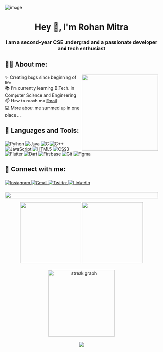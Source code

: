 ![image](https://repository-images.githubusercontent.com/588181932/e36ec678-7984-4cdd-8e4c-a3932772ff8e)


<h1 align="center">Hey 👋, I'm Rohan Mitra</h1>

###

<h3 align="center">I am a second-year CSE undergrad and a passionate developer and tech enthusiast</h3>

###

<h2 align="left">🙋‍♂️ About me:</h2>

###

<img align="right" height="250" src="https://github.com/Rohan-450/Rohan-450/assets/124903208/e27585f4-5753-4838-bb00-f50cc0c92071"  />
<p align="left">✨ Creating bugs since beginning of life<br>📚 I'm currently learning B.Tech. in Computer Science and Engineering<br>📫 How to reach me <a href="rohanmitra450@gmail.com">Email</a><br>💻 More about me summed up in one place ...</p>


###

<h2 align="left">🚀 Languages and Tools:</h2>

###

![Python](https://img.shields.io/badge/python-3670A0?style=for-the-badge&logo=python&logoColor=ffdd54)
![Java](https://img.shields.io/badge/java-%23ED8B00.svg?style=for-the-badge&logo=openjdk&logoColor=white)
![C](https://img.shields.io/badge/c-%2300599C.svg?style=for-the-badge&logo=c&logoColor=white)
![C++](https://img.shields.io/badge/c++-%2300599C.svg?style=for-the-badge&logo=c%2B%2B&logoColor=white)
![JavaScript](https://img.shields.io/badge/javascript-%23323330.svg?style=for-the-badge&logo=javascript&logoColor=%23F7DF1E)
![HTML5](https://img.shields.io/badge/html5-%23E34F26.svg?style=for-the-badge&logo=html5&logoColor=white)
![CSS3](https://img.shields.io/badge/css3-%231572B6.svg?style=for-the-badge&logo=css3&logoColor=white)
![Flutter](https://img.shields.io/badge/Flutter-%2302569B.svg?style=for-the-badge&logo=Flutter&logoColor=white)
![Dart](https://img.shields.io/badge/dart-%230175C2.svg?style=for-the-badge&logo=dart&logoColor=white)
![Firebase](https://img.shields.io/badge/firebase-%23039BE5.svg?style=for-the-badge&logo=firebase)
![Git](https://img.shields.io/badge/git-%23F05033.svg?style=for-the-badge&logo=git&logoColor=white)
![Figma](https://img.shields.io/badge/figma-%23F24E1E.svg?style=for-the-badge&logo=figma&logoColor=white) 

###

<h2 align="left">💬 Connect with me:</h2>

###

<a href="https://www.instagram.com/_rohan._.mitra_/"> 
    <img src="https://img.shields.io/badge/Instagram-E4405F?style=for-the-badge&logo=instagram&logoColor=white" title="Instagram"  alt="Instagram"/>
</a>
<a href="rohanmitra450@gmail.com"> 
    <img src="https://img.shields.io/badge/Gmail-D14836?style=for-the-badge&logo=gmail&logoColor=white" title="Gmail"  alt="Gmail"/>
</a>
<a href="https://twitter.com/rohanmitra450"> 
    <img src="https://img.shields.io/badge/Twitter-1DA1F2?style=for-the-badge&logo=twitter&logoColor=white" title="Twitter"  alt="Twitter"/>
</a>
<a  href="https://www.linkedin.com/in/rohan-mitra-63b7a1245/">
    <img src="https://img.shields.io/badge/LinkedIn-0077B5?style=for-the-badge&logo=linkedin&logoColor=white" title="LinkedIn"  alt="LinkedIn"/>
</a>

###

<!--📏LINE-->
<p align="center">
<img src="https://i.imgur.com/dBaSKWF.gif" height="20" width="100%">

<br clear="both">


<div align="center">
  <img height=200 align="center" src="https://github-readme-stats.vercel.app/api?username=Rohan-450&show_icons=true&rank_icon=github&theme=midnight-purple&card_width=320" />
  <img height=200 align="center" src="https://github-readme-stats.vercel.app/api/top-langs?username=Rohan-450&layout=compact&show_icons=true&theme=midnight-purple&langs_count=8&card_width=320&locale=en" />
</div>

###

 <div align="center">
  <img src="https://streak-stats.demolab.com?user=Rohan-450&locale=en&mode=daily&theme=midnight-purple&hide_border=false&border_radius=5&order=3" height="220" alt="streak graph" /><br>
   <br>
   <img src="https://visitcount.itsvg.in/api?id=Rohan-450&icon=8&color=12" align="center">
</div>


###


<!---
- 👋 Hi, I’m @Rohan-450
- 👀 I’m interested in ...
- 🌱 I’m currently learning ...
- 💞️ I’m looking to collaborate on ...
- 📫 How to reach me ...
 <img src="https://streak-stats.demolab.com?user=Rohan-450&locale=en&mode=daily&theme=dark&hide_border=false&border_radius=5&order=3" height="220" alt="streak graph"  />
  <img src="https://github-readme-stats.vercel.app/api?username=Rohan-450&hide_title=false&hide_rank=false&show_icons=true&include_all_commits=true&count_private=true&disable_animations=false&theme=dracula&locale=en&hide_border=true&order=1" height="157" alt="stats graph"  />
Rohan-450/Rohan-450 is a ✨ special ✨ repository because its `README.md` (this file) appears on your GitHub profile.
You can click the Preview link to take a look at your changes.

  <img height=200  src="https://github-readme-stats.vercel.app/api?username=Rohan-450&show_icons=true&rank_icon=github&theme=highcontrast&card_width=320" />
    <img src="https://github-readme-stats.vercel.app/api/top-langs?username=Rohan-450&locale=en&hide_title=false&layout=compact&card_width=320&langs_count=5&theme=dracula&hide_border=true&order=2" height="150" alt="languages graph"  />
--->

<!---
# 💫 About Me:
✨ Creating bugs since beginning of life<br>📚 I'm currently learning B.Tech. in Computer Science and Engineering<br>📫 How to reach me Email<br>💻 More about me summed up in one place ...


## 🌐 Socials:
[![Instagram](https://img.shields.io/badge/Instagram-%23E4405F.svg?logo=Instagram&logoColor=white)](https://instagram.com/Rohan Mitra) [![LinkedIn](https://img.shields.io/badge/LinkedIn-%230077B5.svg?logo=linkedin&logoColor=white)](https://linkedin.com/in/Rohan Mitra) [![Twitter](https://img.shields.io/badge/Twitter-%231DA1F2.svg?logo=Twitter&logoColor=white)](https://twitter.com/rohanmitra450) 

# 💻 Tech Stack:
![C](https://img.shields.io/badge/c-%2300599C.svg?style=for-the-badge&logo=c&logoColor=white)  ![CSS3](https://img.shields.io/badge/css3-%231572B6.svg?style=for-the-badge&logo=css3&logoColor=white) ![Java](https://img.shields.io/badge/java-%23ED8B00.svg?style=for-the-badge&logo=openjdk&logoColor=white) ![JavaScript](https://img.shields.io/badge/javascript-%23323330.svg?style=for-the-badge&logo=javascript&logoColor=%23F7DF1E) ![HTML5](https://img.shields.io/badge/html5-%23E34F26.svg?style=for-the-badge&logo=html5&logoColor=white) ![Python](https://img.shields.io/badge/python-3670A0?style=for-the-badge&logo=python&logoColor=ffdd54) ![Flutter](https://img.shields.io/badge/Flutter-%2302569B.svg?style=for-the-badge&logo=Flutter&logoColor=white)  ![C++](https://img.shields.io/badge/c++-%2300599C.svg?style=for-the-badge&logo=c%2B%2B&logoColor=white)
# 📊 GitHub Stats:
![](https://github-readme-stats.vercel.app/api?username=Rohan-450&theme=midnight-purple&hide_border=false&include_all_commits=false&count_private=true)<br/>
![](https://github-readme-streak-stats.herokuapp.com/?user=Rohan-450&theme=midnight-purple&hide_border=false)<br/>
![](https://github-readme-stats.vercel.app/api/top-langs/?username=Rohan-450&theme=midnight-purple&hide_border=false&include_all_commits=false&count_private=true&layout=compact)

---
[![](https://visitcount.itsvg.in/api?id=Rohan-450&icon=8&color=12)](https://visitcount.itsvg.in)

<!-- Proudly created with GPRM ( https://gprm.itsvg.in ) -->
